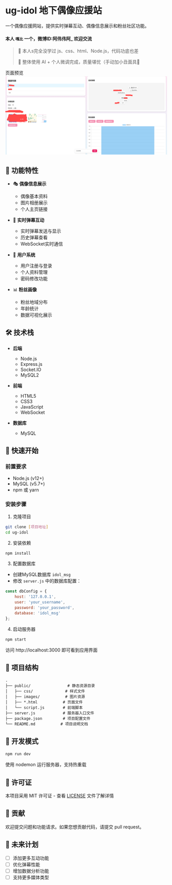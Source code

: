 # ug-idol 地下偶像应援站

一个偶像应援网站，提供实时弹幕互动、偶像信息展示和粉丝社区功能。



#### 本人 `嘎比` 一个，微博ID:阿伟伟阿_           欢迎交流



> 🤡 本人s完全没学过 js、css、html、Node.js，代码功底也差
>
> 🤡 整体使用 AI + 个人微调完成，质量堪忧（手动加小丑面具🤡<br />



页面预览
![主页](assets/image.png)



## 🌟 功能特性

- 🎭 **偶像信息展示**
  - 偶像基本资料
  - 图片相册展示
  - 个人主页链接

- 💬 **实时弹幕互动**
  - 实时弹幕发送与显示
  - 历史弹幕查看
  - WebSocket实时通信

- 👥 **用户系统**
  - 用户注册与登录
  - 个人资料管理
  - 密码修改功能

- 📊 **粉丝画像**
  - 粉丝地域分布
  - 年龄统计
  - 数据可视化展示

## 🛠 技术栈

- **后端**
  - Node.js
  - Express.js
  - Socket.IO
  - MySQL2

- **前端**
  - HTML5
  - CSS3
  - JavaScript
  - WebSocket

- **数据库**
  - MySQL

## 🚀 快速开始

### 前置要求

- Node.js (v12+)
- MySQL (v5.7+)
- npm 或 yarn

### 安装步骤

1. 克隆项目
```bash
git clone [项目地址]
cd ug-idol
```

2. 安装依赖
```bash
npm install
```

3. 配置数据库
- 创建MySQL数据库 `idol_msg`
- 修改 `server.js` 中的数据库配置：
```javascript
const dbConfig = {
    host: '127.0.0.1',
    user: 'your_username',
    password: 'your_password',
    database: 'idol_msg'
};
```

4. 启动服务器
```bash
npm start
```

访问 http://localhost:3000 即可看到应用界面

## 📝 项目结构

```
.
├── public/                # 静态资源目录
│   ├── css/              # 样式文件
│   ├── images/           # 图片资源
│   ├── *.html           # 页面文件
│   └── script.js        # 前端脚本
├── server.js            # 服务器入口文件
├── package.json         # 项目配置文件
└── README.md           # 项目说明文档
```

## 🔧 开发模式

```bash
npm run dev
```
使用 nodemon 运行服务器，支持热重载

## 📄 许可证

本项目采用 MIT 许可证 - 查看 [LICENSE](LICENSE) 文件了解详情

## 🤝 贡献

欢迎提交问题和功能请求。如果您想贡献代码，请提交 pull request。

## 🔮 未来计划

- [ ] 添加更多互动功能
- [ ] 优化弹幕性能
- [ ] 增加数据分析功能
- [ ] 支持更多媒体类型